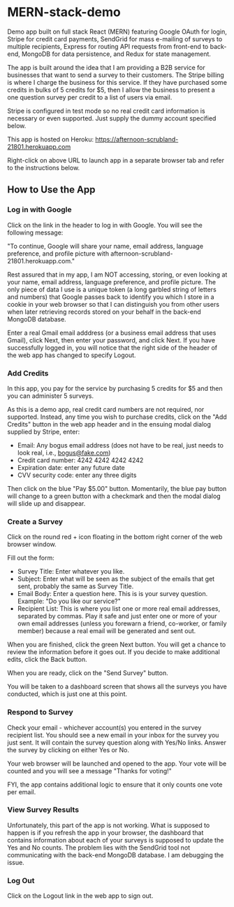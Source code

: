 # MERN-stack-demo
Demo app built on full stack React (MERN) featuring Google OAuth for login, Stripe for credit card payments, SendGrid for mass e-mailing of surveys to multiple recipients, Express for routing API requests from front-end to back-end, MongoDB for data persistence, and Redux for state management.

The app is built around the idea that I am providing a B2B service for businesses that want to send a survey to their customers.  The Stripe billing is where I charge the business for this service.  If they have purchased some credits in bulks of 5 credits for $5, then I allow the business to present a one question survey per credit to a list of users via email. 

Stripe is configured in test mode so no real credit card information is necessary or even supported. Just supply the dummy account specified below.

This app is hosted on Heroku:
https://afternoon-scrubland-21801.herokuapp.com

Right-click on above URL to launch app in a separate browser tab and refer to the instructions below.

## How to Use the App

### Log in with Google
Click on the link in the header to log in with Google. You will see the following message:

"To continue, Google will share your name, email address, language preference, and profile picture with afternoon-scrubland-21801.herokuapp.com."

Rest assured that in my app, I am NOT accessing, storing, or even looking at your name, email address, language preference, and profile picture. The only piece of data I use is a unique token (a long garbled string of letters and numbers) that Google passes back to identify you which I store in a cookie in your web browser so that I can distinguish you from other users when later retrieving records stored on your behalf in the back-end MongoDB database.

Enter a real Gmail email adddress (or a business email address that uses Gmail), click Next, then enter your password, and click Next. If you have successfully logged in, you will notice that the right side of the header of the web app has changed to specify Logout.

### Add Credits
In this app, you pay for the service by purchasing 5 credits for $5 and then you can administer 5 surveys.

As this is a demo app, real credit card numbers are not required, nor supported. Instead, any time you wish to purchase credits, click on the "Add Credits" button in the web app header and in the ensuing modal dialog supplied by Stripe, enter:

* Email: Any bogus email address (does not have to be real, just needs to look real, i.e., bogus@fake.com)
* Credit card number: 4242 4242 4242 4242
* Expiration date: enter any future date
* CVV security code: enter any three digits

Then click on the blue "Pay $5.00" button. Momentarily, the blue pay button will change to a green button with a checkmark and then the modal dialog will slide up and disappear.

### Create a Survey
Click on the round red + icon floating in the bottom right corner of the web browser window.

Fill out the form:

* Survey Title: Enter whatever you like.
* Subject: Enter what will be seen as the subject of the emails that get sent, probably the same as Survey Title.
* Email Body: Enter a question here. This is is your survey question. Example: "Do you like our service?"
* Recipient List: This is where you list one or more real email addresses, separated by commas. Play it safe and just enter one or more of your own email addresses (unless you forewarn a friend, co-worker, or family member) because a real email will be generated and sent out. 

When you are finished, click the green Next button. You will get a chance to review the information before it goes out. If
you decide to make additional edits, click the Back button. 

When you are ready, click on the "Send Survey" button.

You will be taken to a dashboard screen that shows all the surveys you have conducted, which is just one at this point.

### Respond to Survey
Check your email - whichever account(s) you entered in the survey recipient list. You should see a new email in your inbox for the survey you just sent. It will contain the survey question along with Yes/No links. Answer the survey by clicking on either Yes or No. 

Your web browser will be launched and opened to the app. Your vote will be counted and you will see a message "Thanks for voting!"

FYI, the app contains additional logic to ensure that it only counts one vote per email.

### View Survey Results
Unfortunately, this part of the app is not working. What is supposed to happen is if you refresh the app in your browser, the dashboard that contains information about each of your surveys is supposed to update the Yes and No counts. The problem lies with the SendGrid tool not communicating with the back-end MongoDB database. I am debugging the issue.

### Log Out
Click on the Logout link in the web app to sign out.
